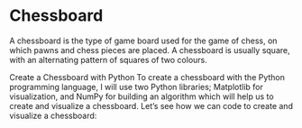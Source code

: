 # Chessboard
A chessboard is the type of game board used for the game of chess, on which pawns and chess pieces are placed. A chessboard is usually square, with an alternating pattern of squares of two colours.

Create a Chessboard with Python
To create a chessboard with the Python programming language, I will use two Python libraries; Matplotlib for visualization, and NumPy for building an algorithm which will help us to create and visualize a chessboard. Let’s see how we can code to create and visualize a chessboard:
